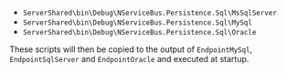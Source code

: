  * `ServerShared\bin\Debug\NServiceBus.Persistence.Sql\MsSqlServer`
 * `ServerShared\bin\Debug\NServiceBus.Persistence.Sql\MySql`
 * `ServerShared\bin\Debug\NServiceBus.Persistence.Sql\Oracle`

These scripts will then be copied to the output of `EndpointMySql`, `EndpointSqlServer` and `EndpointOracle` and executed at startup. 